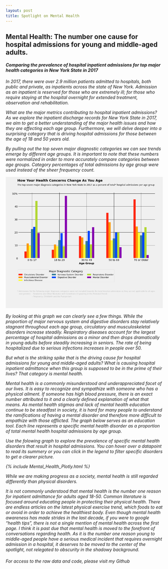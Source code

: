 ```yaml
---
layout: post
title: Spotlight on Mental Health
---
```

## Mental Health: The number one cause for hospital admissions for young and middle-aged adults.
#### <i>Comparing the prevalence of hospital inpatient admissions for top major health categories in New York State in 2017<i>

In 2017, there were over 2.9 million patients admitted to hospitals, both public and private, as inpatients across the state of New York. Admission as an inpatient is reserved for those who are extremely ill; for those who require staying at the hospital overnight for extended treatment, observation and rehabilitation.

What are the major metrics contributing to hospital inpatient admissions? As we explore the inpatient discharge records for New York State in 2017, we aim to get a better understanding of the major health issues and how they are affecting each age group. Furthermore, we will delve deeper into a surprising category that is driving hospital admissions for those between the age of 18 and 50 years old. 

By pulling out the top seven major diagnostic categories we can see trends emerge by different age groups. It is important to note that these numbers were normalized in order to more accurately compare categories between age groups. Category percentages of total admissions by age group were used instead of the sheer frequency count. 

<img src="/img/Health_Age_Final.png">

By looking at this graph we can clearly see a few things. While the proportion of major nervous system and digestive disorders stay relatively stagnant throughout each age group, circulatory and musculoskeletal disorders increase steadily. Respiratory diseases account for the largest percentage of hospital admissions as a minor and then drops dramatically in young adults before steadily increasing in seniors. The rate of being hospitalized due to serious infections increases in people over 50. 

But what is the striking spike that is the driving cause for hospital admissions for young and middle-aged adults? What is causing hospital inpatient admittance when this group is supposed to be in the prime of their lives? That category is mental health. 

Mental health is a commonly misunderstood and underappreciated facet of our lives. It is easy to recognize and sympathize with someone who has a physical ailment. If someone has high blood pressure, there is an exact number attributed to it and a clearly defined explanation of what that means. As mental health stigmas and lack of mental health education continue to be steadfast in society, it is hard for many people to understand the ramifications of having a mental disorder and therefore more difficult to empathize with those afflicted. The graph below serves as an education tool. Each line represents a specific mental health disorder as a proportion of total mental health hospital admissions by age group. 

Use the folowing graph to explore the prevalence of specific mental health disorders that result in hospital admissions. You can hover over a datapoint to read its summery or you can click in the legend to filter specific disorders to get a clearer picture. 

{% include Mental_Health_Plotly.html %}

While we are making progress as a society, mental health is still regarded differently than physical disorders. 

It is not commonly understood that mental health is the number one reason for inpatient admittance for adults aged 18-50. Common literature is focused around educating people in protecting their physical health. There are endless articles on the latest physical exercise trend, which foods to eat or avoid in order to achieve the healthiest body. Even though mental health awareness has made strides in the last decade, if you were to google “health tips”, there is not a single mention of mental health across the first page. I think it is past due that mental health is moved to the forefront of conversations regarding health. As it is the number one reason young to middle-aged people have a serious medical incident that requires overnight admission in a hospital, it deserves to be moved to the center of the spotlight, not relegated to obscurity in the shadowy background. 


######                                  For access to the raw data and code, please visit my Github
